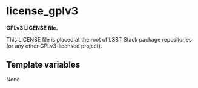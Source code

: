 # license_gplv3

**GPLv3 LICENSE file.**

This LICENSE file is placed at the root of LSST Stack package repositories (or any other GPLv3-licensed project).

## Template variables

None
